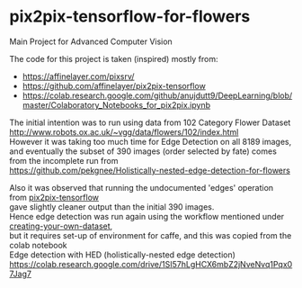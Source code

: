 # pix2pix-tensorflow-for-flowers
Main Project for Advanced Computer Vision

The code for this project is taken (inspired) mostly from:  
* https://affinelayer.com/pixsrv/
* https://github.com/affinelayer/pix2pix-tensorflow
* https://colab.research.google.com/github/anujdutt9/DeepLearning/blob/master/Colaboratory_Notebooks_for_pix2pix.ipynb

The initial intention was to run using data from 102 Category Flower Dataset
http://www.robots.ox.ac.uk/~vgg/data/flowers/102/index.html  
However it was taking too much time for Edge Detection on all 8189 images,  
and eventually the subset of 390 images (order selected by fate) comes from the incomplete run from  
https://github.com/pekgnee/Holistically-nested-edge-detection-for-flowers

Also it was observed that running the undocumented 'edges' operation from [pix2pix-tensorflow](https://github.com/affinelayer/pix2pix-tensorflow)  
gave slightly cleaner output than the initial 390 images.  
Hence edge detection was run again using the workflow mentioned under [creating-your-own-dataset](https://github.com/affinelayer/pix2pix-tensorflow#creating-your-own-dataset),  
but it requires set-up of environment for caffe, and this was copied from the colab notebook  
Edge detection with HED (holistically-nested edge detection)  
https://colab.research.google.com/drive/1SI57hLgHCX6mbZ2jNveNvq1Pqx07Jag7
